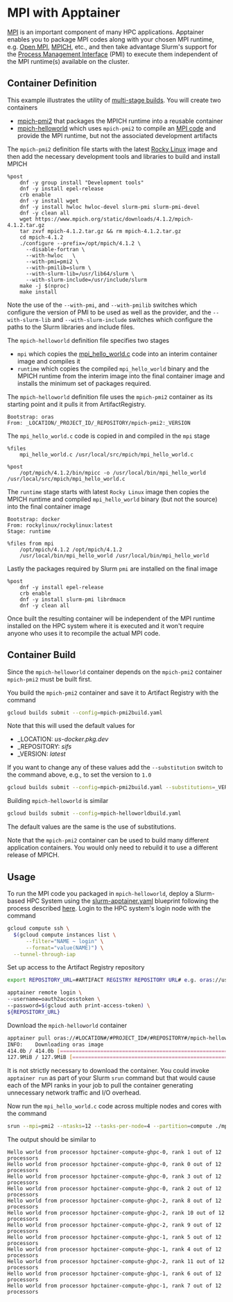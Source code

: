 # MPI with Apptainer

[MPI](https://en.wikipedia.org/wiki/Message_Passing_Interface) is an important component of many HPC applications. Apptainer enables you to package MPI codes along with your chosen MPI runtime, e.g. [Open MPI](https://www.open-mpi.org/), [MPICH](https://www.mpich.org/), etc., and then take advantage Slurm's support for the [Process Management Interface](https://link.springer.com/chapter/10.1007/978-3-642-15646-5_4) (PMI) to execute them independent of the MPI runtime(s) available on the cluster.

## Container Definition

This example illustrates the utility of [multi-stage builds](https://apptainer.org/docs/user/latest/definition_files.html#multi-stage-builds). You will create two containers
- [mpich-pmi2](./mpich-pmi2.def) that packages the MPICH runtime into a reusable container
- [mpich-helloworld](./mpich-helloworld.def) which uses `mpich-pmi2` to compile an [MPI code](./mpi_hello_world.c) and provide the MPI runtime, but not the associated development artifacts

The `mpich-pmi2` definition file starts with the latest [Rocky Linux](https://rockylinux.org/) image and then add the necessary development tools and libraries to build and install MPICH

```
%post
    dnf -y group install "Development tools"
    dnf -y install epel-release
    crb enable
    dnf -y install wget
    dnf -y install hwloc hwloc-devel slurm-pmi slurm-pmi-devel
    dnf -y clean all
    wget https://www.mpich.org/static/downloads/4.1.2/mpich-4.1.2.tar.gz
    tar zxvf mpich-4.1.2.tar.gz && rm mpich-4.1.2.tar.gz
    cd mpich-4.1.2
    ./configure --prefix=/opt/mpich/4.1.2 \
      --disable-fortran \
      --with-hwloc   \
      --with-pmi=pmi2 \
      --with-pmilib=slurm \
      --with-slurm-lib=/usr/lib64/slurm \
      --with-slurm-include=/usr/include/slurm
    make -j $(nproc)
    make install
```

Note the use of the `--with-pmi`, and `--with-pmilib` switches which configure the version of PMI to be used as well as the provider, and the `--with-slurm-lib` and `--with-slurm-include` switches which configure the paths to the Slurm libraries and include files.

The `mpich-helloworld` definition file specifies two stages
- `mpi` which copies the [mpi_hello_world.c](./mpi_hello_world.c) code into an interim container image and compiles it
- `runtime` which copies the compiled `mpi_hello_world` binary and the MPICH runtime from the interim image into the final container image and installs the minimum set of packages required.

The `mpich-helloworld` definition file uses the `mpich-pmi2` container as its starting point and it pulls it from ArtifactRegistry.

```
Bootstrap: oras
From: _LOCATION/_PROJECT_ID/_REPOSITORY/mpich-pmi2:_VERSION
```

The `mpi_hello_world.c` code is copied in and compiled in the `mpi` stage

```
%files
    mpi_hello_world.c /usr/local/src/mpich/mpi_hello_world.c

%post
    /opt/mpich/4.1.2/bin/mpicc -o /usr/local/bin/mpi_hello_world /usr/local/src/mpich/mpi_hello_world.c
```

The `runtime` stage starts with latest `Rocky Linux` image then copies the MPICH runtime and compiled `mpi_hello_world` binary (but not the source) into the final container image


```
Bootstrap: docker
From: rockylinux/rockylinux:latest
Stage: runtime

%files from mpi
    /opt/mpich/4.1.2 /opt/mpich/4.1.2
    /usr/local/bin/mpi_hello_world /usr/local/bin/mpi_hello_world
```

Lastly the packages required by Slurm `pmi` are installed on the final image

```
%post
    dnf -y install epel-release
    crb enable
    dnf -y install slurm-pmi librdmacm
    dnf -y clean all
```

Once built the resulting container will be independent of the MPI runtime installed on the HPC system where it is executed and it won't require anyone who uses it to recompile the actual MPI code.

## Container Build

Since the `mpich-helloworld` container depends on the `mpich-pmi2` container `mpich-pmi2` must be built first.

You build the `mpich-pmi2` container and save it to Artifact Registry with the command

```bash
gcloud builds submit --config=mpich-pmi2build.yaml
```

Note that this will used the default values for
- _LOCATION: _*us-docker.pkg.dev*_
- _REPOSITORY: _*sifs*_
- _VERSION: _*latest*_

If you want to change any of these values add the `--substitution` switch to the command above, e.g., to set the version to `1.0`

```bash
gcloud builds submit --config=mpich-pmi2build.yaml --substitutions=_VERSION=1.0
```

Building `mpich-helloworld` is similar

```bash
gcloud builds submit --config=mpich-helloworldbuild.yaml
```

The default values are the same is the use of substitutions.

Note that the `mpich-pmi2` container can be used to build many different application containers. You would only need to rebuild it to use a different release of MPICH.

## Usage

To run the MPI code you packaged in `mpich-helloworld`, deploy a Slurm-based HPC System using the [slurm-apptainer.yaml](../../../cluster/slurm-apptainer.yaml) blueprint following the process described [here](../../../cluster/README.md). Login to the HPC system's login node with the command

```bash
gcloud compute ssh \
  $(gcloud compute instances list \
      --filter="NAME ~ login" \
      --format="value(NAME)") \
  --tunnel-through-iap
```

Set up access to the Artifact Registry repository

```bash
export REPOSITORY_URL=#ARTIFACT REGISTRY REPOSITORY URL# e.g. oras://us-docker.pkg.dev/myproject/sifs
```

```bash
apptainer remote login \
--username=oauth2accesstoken \
--password=$(gcloud auth print-access-token) \ 
${REPOSITORY_URL}
```

Download the `mpich-helloworld` container

```bash
apptainer pull oras://#LOCATION#/#PROJECT_ID#/#REPOSITORY#/mpich-helloworld:latest
INFO:    Downloading oras image
414.0b / 414.0b [=============================================================================================================================] 100 %0s
127.9MiB / 127.9MiB [============================================================================================================] 100 % 199.8 MiB/s 0s
```

It is not strictly necessary to download the container. You could invoke `apptainer run` as part of your Slurm `srun` command but that would cause each of the MPI ranks in your job to pull the container generating unnecessary network traffic and I/O overhead.

Now run the `mpi_hello_world.c` code across multiple nodes and cores with the command

```bash
srun --mpi=pmi2 --ntasks=12 --tasks-per-node=4 --partition=compute ./mpich-helloworld_latest.sif /usr/local/bin/mpi_hello_world
```

The output should be similar to

```
Hello world from processor hpctainer-compute-ghpc-0, rank 1 out of 12 processors
Hello world from processor hpctainer-compute-ghpc-0, rank 0 out of 12 processors
Hello world from processor hpctainer-compute-ghpc-0, rank 3 out of 12 processors
Hello world from processor hpctainer-compute-ghpc-0, rank 2 out of 12 processors
Hello world from processor hpctainer-compute-ghpc-2, rank 8 out of 12 processors
Hello world from processor hpctainer-compute-ghpc-2, rank 10 out of 12 processors
Hello world from processor hpctainer-compute-ghpc-2, rank 9 out of 12 processors
Hello world from processor hpctainer-compute-ghpc-1, rank 5 out of 12 processors
Hello world from processor hpctainer-compute-ghpc-1, rank 4 out of 12 processors
Hello world from processor hpctainer-compute-ghpc-2, rank 11 out of 12 processors
Hello world from processor hpctainer-compute-ghpc-1, rank 6 out of 12 processors
Hello world from processor hpctainer-compute-ghpc-1, rank 7 out of 12 processors
```